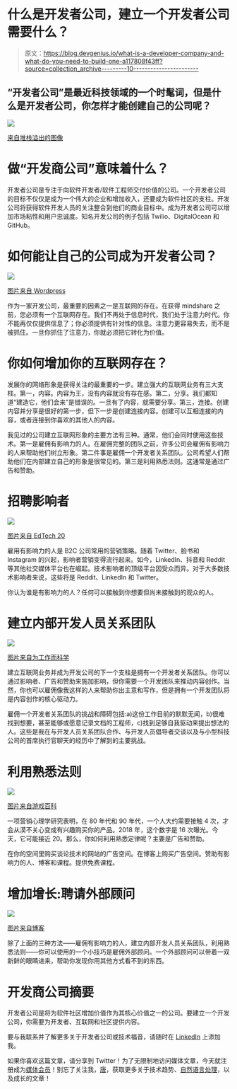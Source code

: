 # 什么是开发者公司，建立一个开发者公司需要什么？

> 原文：<https://blog.devgenius.io/what-is-a-developer-company-and-what-do-you-need-to-build-one-a117808f43ff?source=collection_archive---------10----------------------->

## “开发者公司”是最近科技领域的一个时髦词，但是什么是开发者公司，你怎样才能创建自己的公司呢？

![](img/0db33add5a222701ecd4a57858ffadda.png)

[来自堆栈溢出的图像](http://stackoverflow.com/jobs/110247/software-developer-c-plus-plus-java-python-goldman-sachs)

# 做“开发商公司”意味着什么？

开发者公司是专注于向软件开发者/软件工程师交付价值的公司。一个开发者公司的目标不仅仅是成为一个伟大的企业和增加收入，还要成为软件社区的支柱。开发公司将获得软件开发人员的关注整合到他们的商业目标中。成为开发者公司可以增加市场粘性和用户忠诚度。知名开发公司的例子包括 Twilio、DigitalOcean 和 GitHub。

# 如何能让自己的公司成为开发者公司？

![](img/ba2a3de237b458d84e4cc59f88527b0e.png)

[图片来自 Wordpress](https://billymeinke.wordpress.com/2012/05/03/ubuntu-open-courses-and-open-badges-three-ways-the-open-source-community-is-improving-education/)

作为一家开发公司，最重要的因素之一是互联网的存在。在获得 mindshare 之前，您必须有一个互联网存在。我们不再处于信息时代，我们处于注意力时代。你不能再仅仅提供信息了；你必须提供有针对性的信息。注意力更容易失去，而不是被抓住。一旦你抓住了注意力，你就必须把它转化为价值。

# 你如何增加你的互联网存在？

发展你的网络形象是获得关注的最重要的一步。建立强大的互联网业务有三大支柱。第一，内容。内容为王，没有内容就没有存在感。第二，分享。我们都知道“建造它，他们会来”是错误的。一旦有了内容，就需要分享。第三，连接。创建内容并分享是很好的第一步，但下一步是创建连接内容。创建可以互相连接的内容，或者连接到你喜欢的其他人的内容。

我见过的公司建立互联网形象的主要方法有三种。通常，他们会同时使用这些技术。第一是雇佣有影响力的人。在雇佣完整的团队之前，许多公司会雇佣有影响力的人来帮助他们树立形象。第二件事是雇佣一个开发者关系团队。公司希望人们帮助他们在内部建立自己的形象是很常见的。第三是利用熟悉法则。这通常是通过广告和赞助。

# 招聘影响者

![](img/bdfa9b39fd1bb860243c6ebf0721864a.png)

[图片来自 EdTech 20](https://edtechs20.trubox.ca/2020/513)

雇用有影响力的人是 B2C 公司常用的营销策略。随着 Twitter、脸书和 Instagram 的兴起，影响者营销变得流行起来。如今，LinkedIn、抖音和 Reddit 等其他社交媒体平台也在崛起。技术影响者的顶级平台因受众而异。对于大多数技术影响者来说，这些将是 Reddit、LinkedIn 和 Twitter。

你认为谁是有影响力的人？任何可以接触到你想要但尚未接触到的观众的人。

# 建立内部开发人员关系团队

![](img/bc7f92a353d25210cddd38e434752770.png)

[图片来自为工作而科学](https://scienceforwork.com/blog/team-communication/)

建立互联网业务并成为开发公司的下一个支柱是拥有一个开发者关系团队。你可以通过影响者、广告和赞助来施加影响，但你需要一个开发团队来推动内容创作。当然，你也可以雇佣像我这样的人来帮助你出主意和写作，但是拥有一个开发团队将是内容创作的核心驱动力。

雇佣一个开发者关系团队的挑战和障碍包括:a)这份工作目前的默默无闻，b)很难找到想要，甚至能够或愿意记录文档的工程师，c)找到足够自我驱动来提出想法的人。这些是我在与开发人员关系团队合作、与开发人员倡导者交谈以及与小型科技公司的首席执行官聊天的经历中了解到的主要挑战。

# 利用熟悉法则

![](img/0ec17e1c1d1d198c59d286d591f8fea9.png)

[图片来自游戏百科](https://urbanempire.gamepedia.com/Psychology)

一项营销心理学研究表明，在 80 年代和 90 年代，一个人大约需要接触 4 次，才会从漠不关心变成有兴趣购买你的产品。2018 年，这个数字是 16 次曝光。今天，它可能接近 20。那么，你如何利用熟悉定律呢？主要是广告和赞助。

在你的空间里购买谈论技术的网站的广告空间。在博客上购买广告空间。赞助有影响力的人、博客和课程。提供免费课程。

# 增加增长:聘请外部顾问

![](img/ef7dacb0879f427b653fa98b14fcf6f2.png)

[图片来自博客](http://papavader.blogspot.com/2011/09/yo-tampoco-trabajo-gratis.html)

除了上面的三种方法——雇佣有影响力的人，建立内部开发人员关系团队，利用熟悉法则——你可以使用的一个小技巧是雇佣外部顾问。一个外部顾问可以带着一双新鲜的眼睛进来，帮助你发现你用其他方式看不到的东西。

# 开发商公司摘要

开发者公司是将为软件社区增加价值作为其核心价值之一的公司。要建立一个开发公司，你需要为开发者、互联网和社区提供内容。

要与我联系并了解更多关于开发者公司或技术福音，请随时在 [LinkedIn](https://www.linkedin.com/in/yujiantang/) 上添加我。

如果你喜欢这篇文章，请分享到 Twitter！为了无限制地访问媒体文章，今天就注册成为[媒体会员](https://www.medium.com/@ytang07/membership)！别忘了关注我，[唐](https://www.medium.com/@ytang07)，获取更多关于技术趋势、[自然语言处理](https://pythonalgos.com/2021/11/23/what-is-natural-language-processing-nlp/)，以及成长的文章！